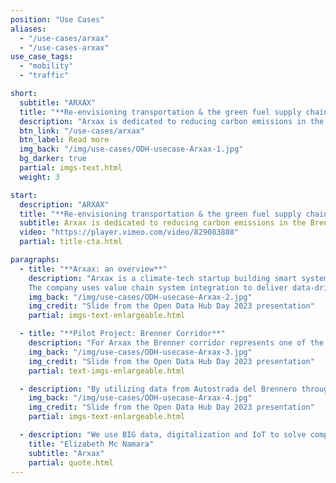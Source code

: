 ```yaml
---
position: "Use Cases"
aliases:
  - "/use-cases/arxax"
  - "/use-cases-arxax"
use_case_tags:
  - "mobility"
  - "traffic"

short:
  subtitle: "ARXAX"
  title: "**Re-envisioning transportation & the green fuel supply chain.**"
  description: "Arxax is dedicated to reducing carbon emissions in the Brenner corridor by optimizing and promoting cleaner transportation through a data-driven approach."
  btn_link: "/use-cases/arxax"
  btn_label: Read more
  img_back: "/img/use-cases/ODH-usecase-Arxax-1.jpg"
  bg_darker: true
  partial: imgs-text.html
  weight: 3

start:
  description: "ARXAX"
  title: "**Re-envisioning transportation & the green fuel supply chain.**"
  subtitle: Arxax is dedicated to reducing carbon emissions in the Brenner corridor by optimizing and promoting cleaner transportation through a data-driven approach.
  video: "https://player.vimeo.com/video/829083888"
  partial: title-cta.html

paragraphs:
  - title: "**Arxax: an overview**"
    description: "Arxax is a climate-tech startup building smart system integration solutions to support and accelerate green transition in transport and logistics.
    The company uses value chain system integration to deliver data-driven intelligent insights. It facilitates the creation of a smart, sustainable, and clean transport and logistics industry."
    img_back: "/img/use-cases/ODH-usecase-Arxax-2.jpg"
    img_credit: "Slide from the Open Data Hub Day 2023 presentation"
    partial: imgs-text-enlargeable.html

  - title: "**Pilot Project: Brenner Corridor**"
    description: "For Arxax the Brenner corridor represents one of the biggest decarbonization challenges. The Brenner corridor carries about 2,5 million heavy duty trucks on its roads every year. Each one of the trucks emits about 110 tons of CO2 per year and there is a very strong appetite at EU and at local level to decarbonize this sector.The Open Data Hub plays a fundamental role for green fuel market sizing and scoping and fuel demand analytics in heavy-duty transport across Brenner Pass."
    img_back: "/img/use-cases/ODH-usecase-Arxax-3.jpg"
    img_credit: "Slide from the Open Data Hub Day 2023 presentation"
    partial: text-imgs-enlargeable.html

  - description: "By utilizing data from Autostrada del Brennero through the Open Data Hub, Arxax has the ability to track the density, speed, and count of heavy-duty vehicles. By integrating this data with information from Austria, it becomes possible to trace the routes taken by trucks. This analysis aids in comprehending the demands at precise locations, such as identifying suitable refueling stations and their optimal placements. Such insights contribute to achieving their ultimate objective of establishing an environmentally sustainable TEN-T freight network with reduced or zero carbon emissions."
    img_back: "/img/use-cases/ODH-usecase-Arxax-4.jpg"
    img_credit: "Slide from the Open Data Hub Day 2023 presentation"
    partial: imgs-text-enlargeable.html

  - description: "We use BIG data, digitalization and IoT to solve complex questions around fuel demand and the green transition."
    title: "Elizabeth Mc Namara"
    subtitle: "Arxax"
    partial: quote.html
---
```

